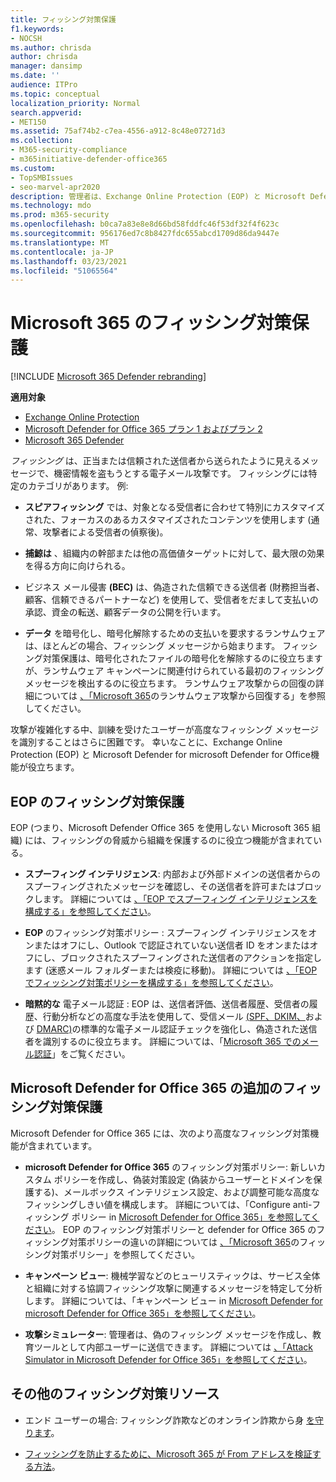 ```yaml
---
title: フィッシング対策保護
f1.keywords:
- NOCSH
ms.author: chrisda
author: chrisda
manager: dansimp
ms.date: ''
audience: ITPro
ms.topic: conceptual
localization_priority: Normal
search.appverid:
- MET150
ms.assetid: 75af74b2-c7ea-4556-a912-8c48e07271d3
ms.collection:
- M365-security-compliance
- m365initiative-defender-office365
ms.custom:
- TopSMBIssues
- seo-marvel-apr2020
description: 管理者は、Exchange Online Protection (EOP) と Microsoft Defender for microsoft Defender for Officeできます。
ms.technology: mdo
ms.prod: m365-security
ms.openlocfilehash: b0ca7a83e8e8d66bd58fddfc46f53df32f4f623c
ms.sourcegitcommit: 956176ed7c8b8427fdc655abcd1709d86da9447e
ms.translationtype: MT
ms.contentlocale: ja-JP
ms.lasthandoff: 03/23/2021
ms.locfileid: "51065564"
---
```

# <a name="anti-phishing-protection-in-microsoft-365"></a>Microsoft 365 のフィッシング対策保護

[!INCLUDE [Microsoft 365 Defender rebranding](../includes/microsoft-defender-for-office.md)]

**適用対象**
- [Exchange Online Protection](exchange-online-protection-overview.md)
- [Microsoft Defender for Office 365 プラン 1 およびプラン 2](defender-for-office-365.md)
- [Microsoft 365 Defender](../defender/microsoft-365-defender.md)

*フィッシング* は、正当または信頼された送信者から送られたように見えるメッセージで、機密情報を盗もうとする電子メール攻撃です。 フィッシングには特定のカテゴリがあります。 例:

- **スピアフィッシング** では、対象となる受信者に合わせて特別にカスタマイズされた、フォーカスのあるカスタマイズされたコンテンツを使用します (通常、攻撃者による受信者の偵察後)。

- **捕鯨は** 、組織内の幹部または他の高価値ターゲットに対して、最大限の効果を得る方向に向けられる。

- ビジネス メール侵害 **(BEC)** は、偽造された信頼できる送信者 (財務担当者、顧客、信頼できるパートナーなど) を使用して、受信者をだまして支払いの承認、資金の転送、顧客データの公開を行います。

- **データ** を暗号化し、暗号化解除するための支払いを要求するランサムウェアは、ほとんどの場合、フィッシング メッセージから始まります。 フィッシング対策保護は、暗号化されたファイルの暗号化を解除するのに役立ちますが、ランサムウェア キャンペーンに関連付けられている最初のフィッシング メッセージを検出するのに役立ちます。 ランサムウェア攻撃からの回復の詳細については [、「Microsoft 365](recover-from-ransomware.md)のランサムウェア攻撃から回復する」を参照してください。

攻撃が複雑化する中、訓練を受けたユーザーが高度なフィッシング メッセージを識別することはさらに困難です。 幸いなことに、Exchange Online Protection (EOP) と Microsoft Defender for microsoft Defender for Office機能が役立ちます。

## <a name="anti-phishing-protection-in-eop"></a>EOP のフィッシング対策保護

EOP (つまり、Microsoft Defender Office 365 を使用しない Microsoft 365 組織) には、フィッシングの脅威から組織を保護するのに役立つ機能が含まれている。

- **スプーフィング インテリジェンス**: 内部および外部ドメインの送信者からのスプーフィングされたメッセージを確認し、その送信者を許可またはブロックします。 詳細については [、「EOP でスプーフィング インテリジェンスを構成する」を参照してください](learn-about-spoof-intelligence.md)。

- **EOP** のフィッシング対策ポリシー : スプーフィング インテリジェンスをオンまたはオフにし、Outlook で認証されていない送信者 ID をオンまたはオフにし、ブロックされたスプーフィングされた送信者のアクションを指定します (迷惑メール フォルダーまたは検疫に移動)。 詳細については [、「EOP でフィッシング対策ポリシーを構成する」を参照してください](configure-anti-phishing-policies-eop.md)。

- **暗黙的な** 電子メール認証 : EOP は、送信者評価、送信者履歴、受信者の履歴、行動分析などの高度な手法を使用して、受信メール [(SPF、DKIM、](set-up-spf-in-office-365-to-help-prevent-spoofing.md)および [DMARC)](use-dmarc-to-validate-email.md)の標準的な電子メール認証チェックを強化し、偽造された送信者を識別するのに役立ちます。 [](use-dkim-to-validate-outbound-email.md) 詳細については、「[Microsoft 365 でのメール認証](email-validation-and-authentication.md)」をご覧ください。

## <a name="additional-anti-phishing-protection-in-microsoft-defender-for-office-365"></a>Microsoft Defender for Office 365 の追加のフィッシング対策保護

Microsoft Defender for Office 365 には、次のより高度なフィッシング対策機能が含まれています。

- **microsoft Defender for Office 365** のフィッシング対策ポリシー: 新しいカスタム ポリシーを作成し、偽装対策設定 (偽装からユーザーとドメインを保護する)、メールボックス インテリジェンス設定、および調整可能な高度なフィッシングしきい値を構成します。 詳細については、「Configure anti-フィッシング ポリシー in [Microsoft Defender for Office 365」を参照してください](configure-atp-anti-phishing-policies.md)。 EOP のフィッシング対策ポリシーと defender for Office 365 のフィッシング対策ポリシーの違いの詳細については [、「Microsoft 365](set-up-anti-phishing-policies.md)のフィッシング対策ポリシー」を参照してください。

- **キャンペーン ビュー**: 機械学習などのヒューリスティックは、サービス全体と組織に対する協調フィッシング攻撃に関連するメッセージを特定して分析します。 詳細については、「キャンペーン ビュー in [Microsoft Defender for microsoft Defender for Office 365」を参照してください](campaigns.md)。

- **攻撃シミュレーター**: 管理者は、偽のフィッシング メッセージを作成し、教育ツールとして内部ユーザーに送信できます。 詳細については [、「Attack Simulator in Microsoft Defender for Office 365」を参照してください](attack-simulator.md)。

## <a name="other-anti-phishing-resources"></a>その他のフィッシング対策リソース

- エンド ユーザーの場合: フィッシング詐欺などのオンライン詐欺から身 [を守ります](https://support.microsoft.com/office/be0de46a-29cd-4c59-aaaf-136cf177d593)。

- [フィッシングを防止するために、Microsoft 365 が From アドレスを検証する方法](how-office-365-validates-the-from-address.md)。
